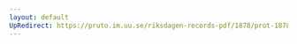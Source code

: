 ```yaml
---
layout: default
UpRedirect: https://pruto.im.uu.se/riksdagen-records-pdf/1878/prot-1878--ak--051/prot-1878--ak--051_021.pdf
---
```

